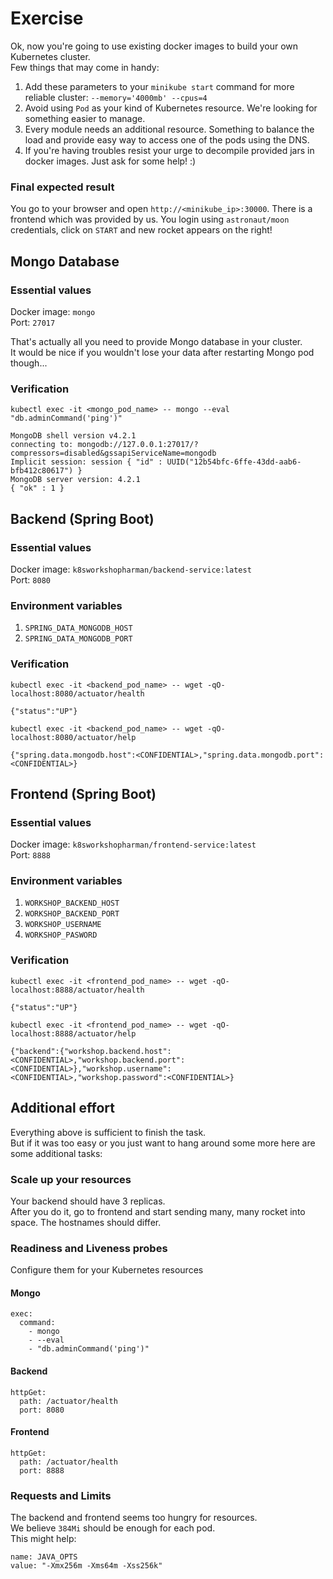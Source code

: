 # Exercise

Ok, now you're going to use existing docker images to build your own Kubernetes cluster.  
Few things that may come in handy:  

1. Add these parameters to your `minikube start` command for more reliable cluster: `--memory='4000mb' --cpus=4` 
2. Avoid using `Pod` as your kind of Kubernetes resource. We're looking for something easier to manage.
3. Every module needs an additional resource. Something to balance the load and provide easy way to access one of the pods using the DNS.
4. If you're having troubles resist your urge to decompile provided jars in docker images. Just ask for some help! :)

### Final expected result
You go to your browser and open `http://<minikube_ip>:30000`. There is a frontend which was provided by us. You login using `astronaut/moon` credentials, click on `START` and new rocket appears on the right!

## Mongo Database

### Essential values
Docker image: `mongo`  
Port: `27017`

That's actually all you need to provide Mongo database in your cluster.  
It would be nice if you wouldn't lose your data after restarting Mongo pod though...

### Verification
`kubectl exec -it <mongo_pod_name> -- mongo --eval "db.adminCommand('ping')"`
```
MongoDB shell version v4.2.1
connecting to: mongodb://127.0.0.1:27017/?compressors=disabled&gssapiServiceName=mongodb
Implicit session: session { "id" : UUID("12b54bfc-6ffe-43dd-aab6-bfb412c80617") }
MongoDB server version: 4.2.1
{ "ok" : 1 }
```

## Backend (Spring Boot)

### Essential values
Docker image: `k8sworkshopharman/backend-service:latest`  
Port: `8080`

### Environment variables
1. `SPRING_DATA_MONGODB_HOST`
2. `SPRING_DATA_MONGODB_PORT`

### Verification
`kubectl exec -it <backend_pod_name> -- wget -qO- localhost:8080/actuator/health`
```
{"status":"UP"}
```

`kubectl exec -it <backend_pod_name> -- wget -qO- localhost:8080/actuator/help`
```
{"spring.data.mongodb.host":<CONFIDENTIAL>,"spring.data.mongodb.port":<CONFIDENTIAL>}
```

## Frontend (Spring Boot)

### Essential values
Docker image: `k8sworkshopharman/frontend-service:latest`  
Port: `8888`

### Environment variables
1. `WORKSHOP_BACKEND_HOST`
2. `WORKSHOP_BACKEND_PORT`
3. `WORKSHOP_USERNAME`
4. `WORKSHOP_PASWORD`

### Verification
`kubectl exec -it <frontend_pod_name> -- wget -qO- localhost:8888/actuator/health`
```
{"status":"UP"}
```

`kubectl exec -it <frontend_pod_name> -- wget -qO- localhost:8888/actuator/help`
```
{"backend":{"workshop.backend.host":<CONFIDENTIAL>,"workshop.backend.port":<CONFIDENTIAL>},"workshop.username":<CONFIDENTIAL>,"workshop.password":<CONFIDENTIAL>}
```

## Additional effort
Everything above is sufficient to finish the task.  
But if it was too easy or you just want to hang around some more here are some additional tasks:

### Scale up your resources
Your backend should have 3 replicas.  
After you do it, go to frontend and start sending many, many rocket into space. The hostnames should differ.

### Readiness and Liveness probes
Configure them for your Kubernetes resources

#### Mongo
```
exec:
  command:
    - mongo
    - --eval
    - "db.adminCommand('ping')"
```

#### Backend
```
httpGet:
  path: /actuator/health
  port: 8080
```

#### Frontend
```
httpGet:
  path: /actuator/health
  port: 8888
```

### Requests and Limits
The backend and frontend seems too hungry for resources.  
We believe `384Mi` should be enough for each pod.  
This might help:
```
name: JAVA_OPTS
value: "-Xmx256m -Xms64m -Xss256k"
```